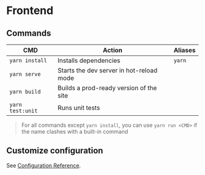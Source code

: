 # Frontend

## Commands

| CMD              | Action                                   | Aliases |
| ---------------- | ---------------------------------------- | ------- |
| `yarn install`   | Installs dependencies                    | `yarn`  |
| `yarn serve`     | Starts the dev server in hot-reload mode |         |
| `yarn build`     | Builds a prod-ready version of the site  |         |
| `yarn test:unit` | Runs unit tests                          |         |

> For all commands except `yarn install`, you can use `yarn run <CMD>` if the name clashes with a
> built-in command

## Customize configuration

See [Configuration Reference](https://cli.vuejs.org/config/).
